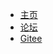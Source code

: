 - [主页](https://scriptiot.github.io/)
- [论坛](http://47.105.117.50/discuzx/upload/)
- [Gitee](https://gitee.com/scriptiot/evm)
